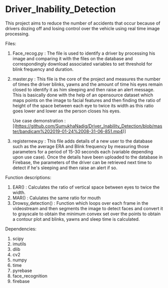 # Driver_Inability_Detection
This project aims to reduce the number of accidents that occur because of drivers dozing off and losing control over the vehicle using real time image processing.

Files:
1. Face_recog.py :
    The file is used to identify a driver by processing his image and comparing it with the files on the database and correspondingly download associated variables to set threshold for blink frequency and duration.
    
2. master.py :
    This file is the core of the project and measures the number of times the driver blinks, yawns and the amount of time his eyes remain closed to identify it as him sleeping and then raise an alert message. 
    This is basically done with the help of an opensource dataset which maps points on the image to facial features and then finding the ratio of height of the space between each eye to twice its width as this ratio goes lower and lower as the person closes his eyes.
    
    
    Use case demonstration :
    [(https://github.com/SumukhaNadig/Driver_Inability_Detection/blob/master/bandicam%202019-01-24%2008-31-06-851.mp4)]

3. registernew.py :
    This file adds details of a new user to the database such as the average ERA and Blink frequency by measuring those parameters for a period of 15-30 seconds each (variable depending upon use case). Once the details have been uploaded to the database in Firebase, the parameters of the driver can be retrieved next time to detect if he's sleeping and then raise an alert if so.
    
 Function descriptions:
1) EAR() : Calculates the ratio of vertical space between eyes to twice the width.
2) MAR() : Calulates the same ratio for mouth
3) Drowsy_detection() : Function which loops over each frame in the videostream and then segments the image to detect faces and convert it to grayscale to obtain the minimum convex set over the points to obtain a contour plot and blinks, yawns and sleep time is calculated.


    
    
Dependencies:
1. scipy
2. imutils
3. dlib
4. cv2
5. numpy
6. time
7. pyrebase
8. face_recognition
9. firebase
